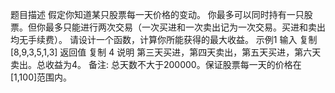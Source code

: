 题目描述
假定你知道某只股票每一天价格的变动。
你最多可以同时持有一只股票。但你最多只能进行两次交易（一次买进和一次卖出记为一次交易。买进和卖出均无手续费）。
请设计一个函数，计算你所能获得的最大收益。
示例1
输入
复制
[8,9,3,5,1,3]
返回值
复制
4
说明
第三天买进，第四天卖出，第五天买进，第六天卖出。总收益为4。 
备注:
总天数不大于200000。保证股票每一天的价格在[1,100]范围内。